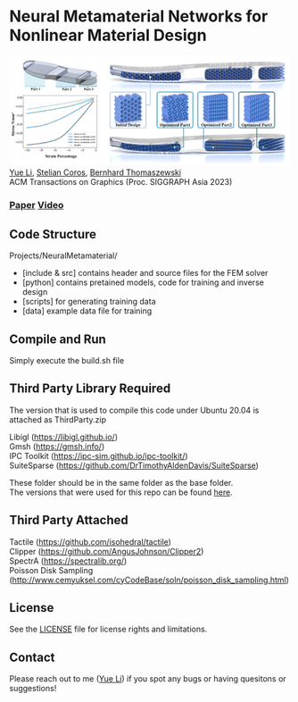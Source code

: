 # Neural Metamaterial Networks for Nonlinear Material Design
![image](img/teaser.png)\
[Yue Li](https://liyuesolo.github.io/), [Stelian Coros](https://crl.ethz.ch/people/coros/index.html), [Bernhard Thomaszewski](https://n.ethz.ch/~bthomasz/)\
ACM Transactions on Graphics (Proc. SIGGRAPH Asia 2023)
### [Paper](https://arxiv.org/pdf/2309.10600.pdf) [Video](https://www.youtube.com/watch?v=NHLYxoZ2O_s)

## Code Structure

Projects/NeuralMetamaterial/
- [include & src] contains header and source files for the FEM solver
- [python] contains pretained models, code for training and inverse design
- [scripts] for generating training data
- [data] example data file for training

## Compile and Run
Simply execute the build.sh file


## Third Party Library Required

The version that is used to compile this code under Ubuntu 20.04 is attached as ThirdParty.zip

Libigl (https://libigl.github.io/) \
Gmsh (https://gmsh.info/) \
IPC Toolkit (https://ipc-sim.github.io/ipc-toolkit/) \
SuiteSparse (https://github.com/DrTimothyAldenDavis/SuiteSparse)

These folder should be in the same folder as the base folder.\
The versions that were used for this repo can be found [here](https://drive.google.com/file/d/1B55HXDseMPa6bjgzhKqjrdqMLtarY8gW/view?usp=drive_link).

## Third Party Attached

Tactile (https://github.com/isohedral/tactile) \
Clipper (https://github.com/AngusJohnson/Clipper2) \
SpectrA (https://spectralib.org/) \
Poisson Disk Sampling (http://www.cemyuksel.com/cyCodeBase/soln/poisson_disk_sampling.html)

## License
See the [LICENSE](LICENSE) file for license rights and limitations.

## Contact
Please reach out to me ([Yue Li](yueli.cg@gmail.com)) if you spot any bugs or having quesitons or suggestions!